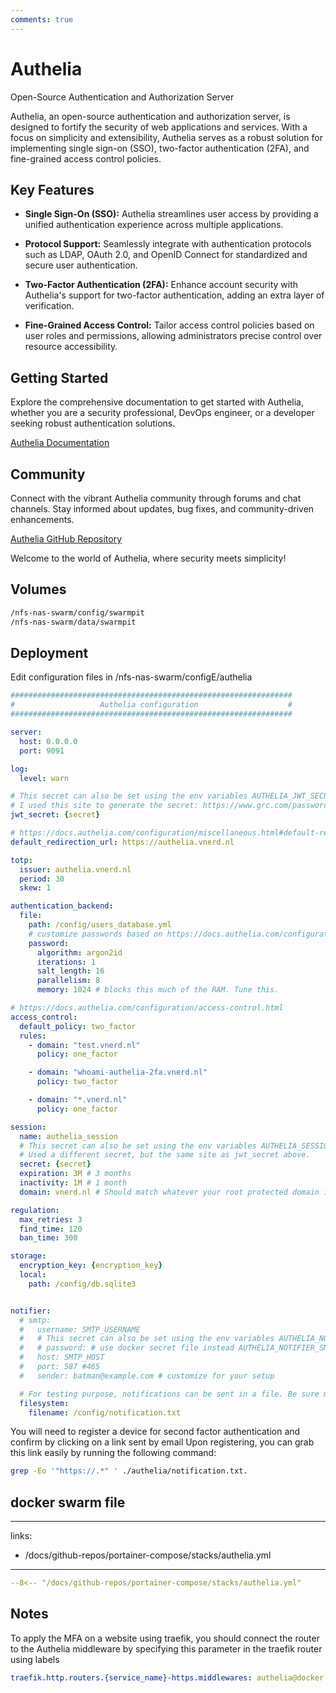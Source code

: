 ```yaml
---
comments: true
---
```


# Authelia

Open-Source Authentication and Authorization Server

Authelia, an open-source authentication and authorization server, is designed to fortify the security of web applications and services. With a focus on simplicity and extensibility, Authelia serves as a robust solution for implementing single sign-on (SSO), two-factor authentication (2FA), and fine-grained access control policies.

## Key Features

- **Single Sign-On (SSO):** Authelia streamlines user access by providing a unified authentication experience across multiple applications.

- **Protocol Support:** Seamlessly integrate with authentication protocols such as LDAP, OAuth 2.0, and OpenID Connect for standardized and secure user authentication.

- **Two-Factor Authentication (2FA):** Enhance account security with Authelia's support for two-factor authentication, adding an extra layer of verification.

- **Fine-Grained Access Control:** Tailor access control policies based on user roles and permissions, allowing administrators precise control over resource accessibility.

## Getting Started

Explore the comprehensive documentation to get started with Authelia, whether you are a security professional, DevOps engineer, or a developer seeking robust authentication solutions.

[Authelia Documentation](https://docs.authelia.com/)

## Community

Connect with the vibrant Authelia community through forums and chat channels. Stay informed about updates, bug fixes, and community-driven enhancements.

[Authelia GitHub Repository](https://github.com/authelia/authelia)

Welcome to the world of Authelia, where security meets simplicity!


## Volumes
```bash
/nfs-nas-swarm/config/swarmpit
/nfs-nas-swarm/data/swarmpit
```

## Deployment

Edit configuration files in /nfs-nas-swarm/configE/authelia
```yaml
###############################################################
#                   Authelia configuration                    #
###############################################################

server:
  host: 0.0.0.0
  port: 9091

log:
  level: warn

# This secret can also be set using the env variables AUTHELIA_JWT_SECRET_FILE
# I used this site to generate the secret: https://www.grc.com/passwords.htm
jwt_secret: {secret}

# https://docs.authelia.com/configuration/miscellaneous.html#default-redirection-url
default_redirection_url: https://authelia.vnerd.nl

totp:
  issuer: authelia.vnerd.nl
  period: 30
  skew: 1

authentication_backend:
  file:
    path: /config/users_database.yml
    # customize passwords based on https://docs.authelia.com/configuration/authentication/file.html
    password:
      algorithm: argon2id
      iterations: 1
      salt_length: 16
      parallelism: 8
      memory: 1024 # blocks this much of the RAM. Tune this.

# https://docs.authelia.com/configuration/access-control.html
access_control:
  default_policy: two_factor
  rules:
    - domain: "test.vnerd.nl"
      policy: one_factor

    - domain: "whoami-authelia-2fa.vnerd.nl"
      policy: two_factor

    - domain: "*.vnerd.nl"
      policy: one_factor

session:
  name: authelia_session
  # This secret can also be set using the env variables AUTHELIA_SESSION_SECRET_FILE
  # Used a different secret, but the same site as jwt_secret above.
  secret: {secret}
  expiration: 3M # 3 months
  inactivity: 1M # 1 month
  domain: vnerd.nl # Should match whatever your root protected domain is

regulation:
  max_retries: 3
  find_time: 120
  ban_time: 300

storage:
  encryption_key: {encryption_key}
  local:
    path: /config/db.sqlite3


notifier:
  # smtp:
  #   username: SMTP_USERNAME
  #   # This secret can also be set using the env variables AUTHELIA_NOTIFIER_SMTP_PASSWORD_FILE
  #   # password: # use docker secret file instead AUTHELIA_NOTIFIER_SMTP_PASSWORD_FILE
  #   host: SMTP_HOST
  #   port: 587 #465
  #   sender: batman@example.com # customize for your setup

  # For testing purpose, notifications can be sent in a file. Be sure map the volume in docker-compose.
  filesystem:
    filename: /config/notification.txt

```

You will need to register a device for second factor authentication and confirm by clicking on a link sent by email
Upon registering, you can grab this link easily by running the following command:

```bash
grep -Eo '"https://.*" ' ./authelia/notification.txt.
```

## docker swarm file
---
links:
  - /docs/github-repos/portainer-compose/stacks/authelia.yml
---

``` yaml linenums="1" 
--8<-- "/docs/github-repos/portainer-compose/stacks/authelia.yml"
```

## Notes
To apply the MFA on a website using traefik, you should connect the router to the Authelia middleware by specifying this parameter in the traefik router using labels
```yaml
traefik.http.routers.{service_name}-https.middlewares: authelia@docker
```